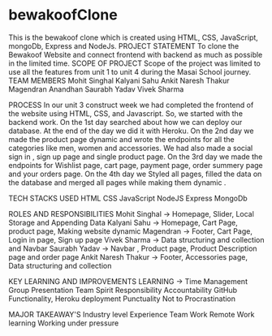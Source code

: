 # bewakoofClone
This is the bewakoof clone which is created using HTML, CSS, JavaScript, mongoDb, Express and NodeJs.
PROJECT STATEMENT
To clone the Bewakoof Website and connect frontend with backend as much as possible in the limited time.
SCOPE OF PROJECT
Scope of the project was limited to use all the features from unit 1 to unit 4 during the Masai School journey.
TEAM MEMBERS
Mohit Singhal
Kalyani Sahu
Ankit Naresh Thakur
Magendran Anandhan
Saurabh Yadav
Vivek Sharma

PROCESS
In our unit 3 construct week we had completed the frontend of the website using HTML, CSS, and Javascript. So, we started with the backend work.
On the 1st day searched about how we can deploy our database. At the end of the day we did it with Heroku.
On the 2nd day we made the product page dynamic and wrote the endpoints for all the categories like men, women and accessories. We had also made a social sign in , sign up page and single product page.
On the 3rd day we made the endpoints for Wishlist page, cart page, payment page, order summery page and your orders page.
On the 4th day we Styled all pages, filled the data on the database and merged all pages while making them dynamic .

TECH STACKS USED
HTML
CSS
JavaScript
NodeJS
Express
MongoDb

ROLES AND RESPONSIBILITIES
Mohit Singhal → Homepage, Slider, Local Storage and Appending Data
Kalyani Sahu → Homepage, Cart Page, product page, Making website dynamic
Magendran → Footer, Cart Page, Login in page, Sign up page
Vivek Sharma → Data structuring and collection and Navbar
Saurabh Yadav → Navbar , Product page, Product Description page and order page
Ankit Naresh Thakur → Footer, Accessories page, Data structuring and collection

KEY LEARNING AND IMPROVEMENTS
LEARNING →
Time Management
Group Presentation
Team Spirit
Responsibility
Accountability
GitHub Functionality, Heroku deployment
Punctuality
Not to Procrastination

MAJOR TAKEAWAY'S
Industry level Experience
Team Work
Remote Work learning
Working under pressure
